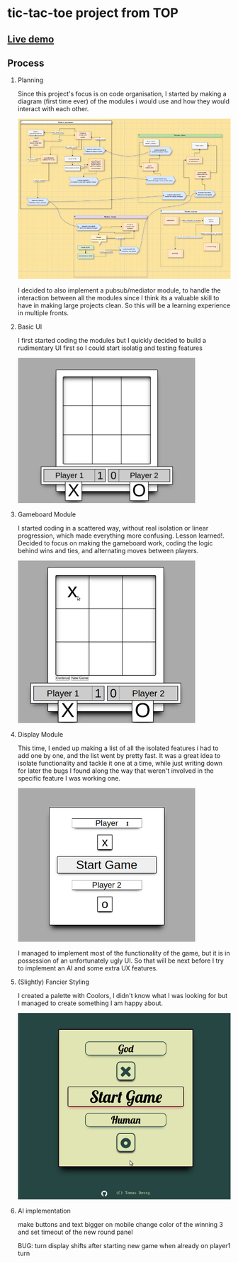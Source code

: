 # tic-tac-toe project from TOP

## [Live demo](https://tomcoso.github.io/tic-tac-toe/)

## Process

1. Planning 

    Since this project's focus is on code organisation, I started by making a diagram (first time ever) of the modules i would use and how they would interact with each other.

    <img src="./assets/images/diagram-initial.png" width="500"/>

    I decided to also implement a pubsub/mediator module, to handle the interaction between all the modules since I think its a valuable skill to have in making large projects clean. So this will be a learning experience in multiple fronts.

2. Basic UI

    I first started coding the modules but I quickly decided to build a rudimentary UI first so I could start isolatig and testing features

    <img src="./assets/images/basic-ui.png" width="400"/> 

3. Gameboard Module

    I started coding in a scattered way, without real isolation or linear progression, which made everything more confusing. Lesson learned!. Decided to focus on making the gameboard work, coding the logic behind wins and ties, and alternating moves between players.

    <img src="./assets/images/gameboard.gif" width="400"/>

4. Display Module

    This time, I ended up making a list of all the isolated features i had to add one by one, and the list went by pretty fast. It was a great idea to isolate functionality and tackle it one at a time, while just writing down for later the bugs I found along the way that weren't involved in the specific feature I was working one. 

    <img src="./assets/images/game-works.gif" width="400"/>

    I managed to implement most of the functionality of the game, but it is in possession of an unfortunately ugly UI. So that will be next before I try to implement an AI and some extra UX features.

5. (Slightly) Fancier Styling

    I created a palette with Coolors, I didn't know what I was looking for but I managed to create something I am happy about.

    <img src="./assets/images/new-ui.gif" width="500"/>

6. AI implementation

    <!-- make whites a bit brighter -->
    make buttons and  text bigger on mobile
    change color of the winning 3 and set timeout of the new round panel

    BUG: turn display shifts after starting new game when already on player1 turn